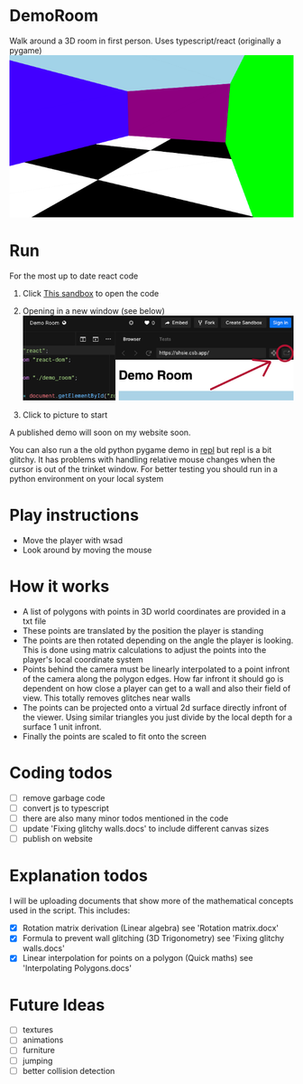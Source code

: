 # DemoRoom
Walk around a 3D room in first person. Uses typescript/react (originally a pygame)
![](https://github.com/DevonTomatoSandwich/DemoRoom/blob/master/github_images/demo_home.png)

# Run

For the most up to date react code
1. Click [This sandbox](https://codesandbox.io/s/demo-room-shsie?file=/src/polygons.txt) to open the code
2. Opening in a new window (see below)
![](https://github.com/DevonTomatoSandwich/DemoRoom/blob/master/github_images/readme_2run.png)

3. Click to picture to start

A published demo will soon on my website soon.
 
You can also run a the old python pygame demo in [repl](https://repl.it/@billybud/Demo-Room) but repl is a bit glitchy. It has problems with handling relative mouse changes when the cursor is out of the trinket window. For better testing you should run in a python environment on your local system

# Play instructions
- Move the player with wsad
- Look around by moving the mouse

# How it works

- A list of polygons with points in 3D world coordinates are provided in a txt file
- These points are translated by the position the player is standing
- The points are then rotated depending on the angle the player is looking. This is done using matrix calculations to adjust the points into the player's local coordinate system
- Points behind the camera must be linearly interpolated to a point infront of the camera along the polygon edges. How far infront it should go is dependent on how close a player can get to a wall and also their field of view. This totally removes glitches near walls 
- The points can be projected onto a virtual 2d surface directly infront of the viewer. Using similar triangles you just divide by the local depth for a surface 1 unit infront.
- Finally the points are scaled to fit onto the screen

# Coding todos
 - [ ] remove garbage code
 - [ ] convert js to typescript
 - [ ] there are also many minor todos mentioned in the code
 - [ ] update 'Fixing glitchy walls.docs' to include different canvas sizes
 - [ ] publish on website

# Explanation todos
I will be uploading documents that show more of the mathematical concepts used in the script. This includes:
 - [x] Rotation matrix derivation (Linear algebra) see 'Rotation matrix.docx'
 - [x] Formula to prevent wall glitching (3D Trigonometry) see 'Fixing glitchy walls.docs'
 - [x] Linear interpolation for points on a polygon (Quick maths) see 'Interpolating Polygons.docs'
 
 # Future Ideas
  - [ ] textures
  - [ ] animations
  - [ ] furniture
  - [ ] jumping
  - [ ] better collision detection

